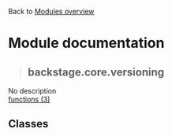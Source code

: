 Back to [Modules overview](https://github.com/pyrustic/backstage/blob/master/docs/modules/README.md)
  
# Module documentation
>## backstage.core.versioning
No description
<br>
[functions (3)](https://github.com/pyrustic/backstage/blob/master/docs/modules/content/backstage.core.versioning/functions.md)


## Classes


